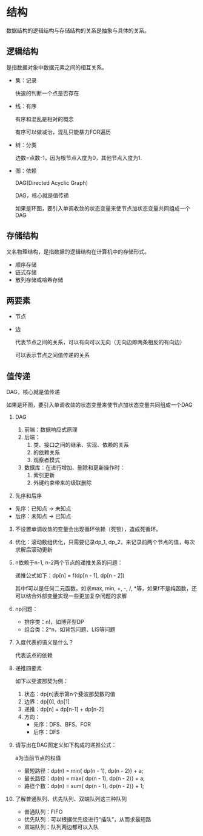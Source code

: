 # 结构

数据结构的逻辑结构与存储结构的关系是抽象与具体的关系。



## 逻辑结构

是指数据对象中数据元素之间的相互关系。

- 集：记录

   快速的判断一个点是否存在

- 线：有序

   有序和混乱是相对的概念

   有序可以做减治，混乱只能暴力FOR遍历

- 树：分类

   边数=点数-1，因为根节点入度为0，其他节点入度为1.

- 图：依赖

   DAG(Directed Acyclic Graph)
   
   DAG，核心就是值传递
   
   如果是环图，要引入单调收敛的状态变量来使节点加状态变量共同组成一个DAG



## 存储结构

又名物理结构，是指数据的逻辑结构在计算机中的存储形式。

- 顺序存储
- 链式存储
- 散列存储或哈希存储



## 两要素

- 节点

- 边

  代表节点之间的关系，可以有向可以无向（无向边即两条相反的有向边）
  
  可以表示节点之间值传递的关系



## 值传递

DAG，核心就是值传递

如果是环图，要引入单调收敛的状态变量来使节点加状态变量共同组成一个DAG

1. DAG

     1. 前端：数据响应式原理
     2. 后端：
        1. 类、接口之间的继承、实现、依赖的关系
        1. 的依赖关系
        2. 观察者模式
     3. 数据库：在进行增加、删除和更新操作时：
        1. 索引更新
        2. 外键约束带来的级联删除
     
2. 先序和后序
  - 先序：已知点 -> 未知点
  - 后序：未知点 ->  已知点
  
3. 不设置单调收敛的变量会出现循环依赖（死锁），造成死循环。

4. 优化：滚动数组优化，只需要记录dp_1, dp_2，来记录前两个节点的值，每次求解后滚动更新

5. n依赖于n-1, n-2两个节点的递推关系的问题：

     递推公式如下：dp[n] = f(dp[n - 1], dp[n - 2])

     其中f可以是任何二元函数，如求max, min, +, -, /, *等，如果f不是纯函数，还可以结合外部变量实现一些更加复杂问题的求解

6. np问题：

     - 排序类：n!，如博弈型DP
     - 组合类：2^n，如背包问题、LIS等问题



1. 入度代表的语义是什么？

   代表该点的依赖

2. 递推四要素

   如下以斐波那契为例：

   1. 状态：dp[n]表示第n个斐波那契数的值
   2. 边界：dp[0], dp[1]
   3. 递推：dp[n] = dp[n-1] + dp[n-2]
   4. 方向：
      - 先序：DFS、BFS、FOR
      - 后序：DFS

3. 请写出在DAG图定义如下构成的递推公式：

   a为当前节点的权值

   - 最短路径：dp(n) = min{ dp(n - 1), dp(n - 2)} + a;
   - 最长路径：dp(n) = max{ dp(n - 1), dp(n - 2)} + a;
   - 路径个数：dp(n) = sum{ dp(n - 1), dp(n - 2)} + 1;

4. 了解普通队列、优先队列、双端队列这三种队列

   - 普通队列：FIFO
   - 优先队列：可以根据优先级进行“插队”，从而求最短路
   - 双端队列：队列两边都可以入队

